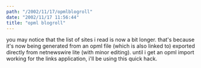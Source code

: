 ```yaml
---
path: "/2002/11/17/opmlblogroll" 
date: "2002/11/17 11:56:44" 
title: "opml blogroll" 
---
```

<p>you may notice that the list of sites i read is now a bit longer. that's because it's now being generated from an opml file (which is also linked to) exported directly from netnewswire lite (with minor editing). until i get an opml import working for the links application, i'll be using this quick hack.</p>